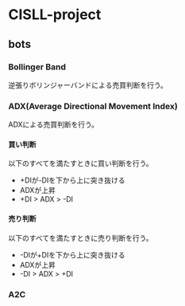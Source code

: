 # CISLL-project

## bots

### Bollinger Band

逆張りボリンジャーバンドによる売買判断を行う。

### ADX(Average Directional Movement Index)

ADXによる売買判断を行う。

#### 買い判断

以下のすべてを満たすときに買い判断を行う。

- +DIが-DIを下から上に突き抜ける
- ADXが上昇
- +DI > ADX > -DI

#### 売り判断

以下のすべてを満たすときに売り判断を行う。

- -DIが+DIを下から上に突き抜ける
- ADXが上昇
- -DI > ADX > +DI

### A2C

